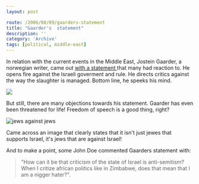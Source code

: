 ```yaml
---
layout: post

route: /2006/08/09/gaarders-statement
title: "Gaarder's  statement"
description: ''
category: 'Archive'
tags: [political, middle-east]
---
```


In relation with the current events in the Middle East, Jostein Gaarder, a
norwegian writer, came out
<a class="ph" target="_blank" rel="noopener noreferrer" href="http://www.aftenposten.no/meninger/kronikker/article1411153.ece">with
a statement </a> that many had reaction to. He opens fire against the Israeli
goverment and rule. He directs critics against the way the slaughter is managed.
Bottom line, he speeks his mind.

<img class="ph img-responsive img-rounded img-thumbnail" src="/img/blog/imgb2e24e196afca8cfbffe02d46be8be06.jpg"/>

But still, there are many objections towards his statement. Gaarder has even
been threatened for life! Freedom of speech is a good thing, right?

 <img src="/img/jews.jpg" alt="jews against jews" class="img-responsive img-rounded img-thumbnail"/>

Came across an image that clearly states that it isn't just jewes that supports
Israel, it's jews that are against Israel!

And to make a point, some John Doe commented Gaarders statement with:

> "How can it be that criticism of the state of Israel is anti-semitism? When I
> critize african politics like in Zimbabwe, does that mean that I am a nigger
> hater?".
